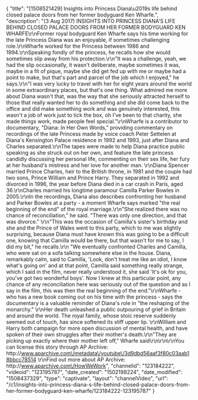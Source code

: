 {
    "title": "[1508521429] Insights into Princess Diana\u2019s life behind closed palace doors from her former bodyguard Ken Wharfe.",
    "description": "(3 Aug 2017) INSIGHTS INTO PRINCESS DIANA'S LIFE BEHIND CLOSED PALACE DOORS FROM HER FORMER BODYGUARD KEN WHARFE\r\nFormer royal bodyguard Ken Wharfe says his time working for the late Princess Diana was an enjoyable, if sometimes challenging role.\r\nWharfe worked for the Princess between 1986 and 1994.\r\nSpeaking fondly of the princess, he recalls how she would sometimes slip away from his protection.\r\n\"It was a challenge, yeah, we had the slip occasionally, it wasn't deliberate, maybe sometimes it was, maybe in a fit of pique, maybe she did get fed up with me or maybe had a point to make, but that's part and parcel of the job which I enjoyed,\" he says.\r\n\"I was very lucky to travel with her for eight years around the world in some extraordinary places, but that's one thing. What admired me more about Diana wasn't that, was the way that she seriously attracted herself to those that really wanted her to do something and she did come back to the office and did make something work and was genuinely interested, this wasn't a job of work just to tick the box, oh I've been to that charity, she made things work, made people feel special.\"\r\nWharfe is a contributor to documentary, \"Diana: In Her Own Words,\" providing commentary on recordings of the late Princess made by voice coach Peter Settelen at Diana's Kensington Palace residence in 1992 and 1993, just after Diana and Charles separated.\r\nThe tapes were made to help Diana practice public speaking as she struck out on her own, and feature the late princess candidly discussing her personal life, commenting on their sex life, her fury at her husband's mistress and her love for another man.  \r\nDiana Spencer married Prince Charles, heir to the British throne, in 1981 and the couple had two sons, Prince William and Prince Harry. They separated in 1992 and divorced in 1996, the year before Diana died in a car crash in Paris, aged 36.\r\nCharles married his longtime paramour Camilla Parker Bowles in 2005.\r\nIn the recordings, Diana also describes confronting her husband and Parker Bowles at a party - a moment Wharfe says marked \"the real beginning of the end\" of the royal marriage.\r\n\"She realized there was no chance of reconciliation,\" he said. \"There was only one direction, and that was divorce.\" \r\n\"This was the occasion of Camilla's sister's birthday and she and the Prince of Wales went to this party, which to me was slightly surprising, because Diana must have known this was going to be a difficult one, knowing that Camilla would be there, but that wasn't for me to say, I did my bit,\" he recalls.\r\n \"We eventually confronted Charles and Camilla, who were sat on a sofa talking somewhere else in the house. Diana, remarkably calm, said to Camilla, 'Look, don't treat me like an idiot, I know what's going on' and at that point, Camilla said something really strange, which I said in the film, never really understood it, she said 'It's ok for you, you've got two wonderful boys'. Now I knew at this particular point, any chance of any reconciliation here was seriously out of the question and as I say in the film, this was then the real beginning of the end.\"\r\nWharfe - who has a new book coming out on his time with the princess - says the documentary is a valuable reminder of Diana's role in \"the reshaping of the monarchy.\" \r\nHer death unleashed a public outpouring of grief in Britain and around the world. The royal family, whose stoic reserve suddenly seemed out of touch, has since softened its stiff upper lip. \r\nWilliam and Harry both campaign for more open discussion of mental health, and have spoken of their own struggles after their mother's death.\r\n\"They are picking up exactly where their mother left off,\" Wharfe said\r\n\r\n\r\nYou can license this story through AP Archive: http:\/\/www.aparchive.com\/metadata\/youtube\/3d9dbd56aaf3f80c03aab18bbcc78514 \r\nFind out more about AP Archive: http:\/\/www.aparchive.com\/HowWeWork",
    "channelid": "123184222",
    "videoid": "123195787",
    "date_created": "1502198224",
    "date_modified": "1508437329",
    "type": "captivate",
    "layout": "channelVideo",
    "url": "\/c1\/insights-into-princess-diana-s-life-behind-closed-palace-doors-from-her-former-bodyguard-ken-wharfe\/123184222-123195787"
}